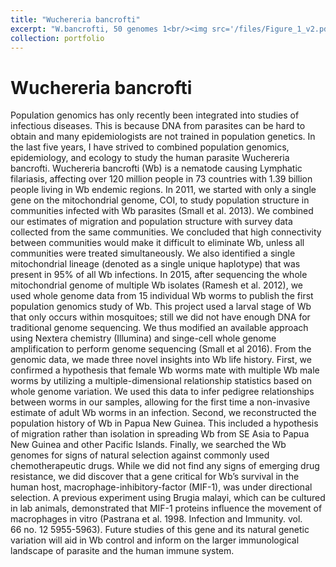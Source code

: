 ```yaml
---
title: "Wuchereria bancrofti"
excerpt: "W.bancrofti, 50 genomes 1<br/><img src='/files/Figure_1_v2.pdf'>"
collection: portfolio
---
```

Wuchereria bancrofti
======
Population genomics has only recently been integrated into studies of infectious diseases. This is because DNA from parasites can be hard to obtain and many epidemiologists are not trained in population genetics. In the last five years, I have strived to combined population genomics, epidemiology, and ecology to study the human parasite Wuchereria bancrofti. Wuchereria bancrofti (Wb) is a nematode causing Lymphatic filariasis, affecting over 120 million people in 73 countries with 1.39 billion people living in Wb endemic regions. 
In 2011, we started with only a single gene on the mitochondrial genome, COI, to study population structure in communities infected with Wb parasites (Small et al. 2013). We combined our estimates of migration and population structure with survey data collected from the same communities. We concluded that high connectivity between communities would make it difficult to eliminate Wb, unless all communities were treated simultaneously. We also identified a single mitochondrial lineage (denoted as a single unique haplotype) that was present in 95% of all Wb infections.
In 2015, after sequencing the whole mitochondrial genome of multiple Wb isolates (Ramesh et al. 2012), we used whole genome data from 15 individual Wb worms to publish the first population genomics study of Wb. This project used a larval stage of Wb that only occurs within mosquitoes; still we did not have enough DNA for traditional genome sequencing. We thus modified an available approach using Nextera chemistry (Illumina) and singe-cell whole genome amplification to perform genome sequencing (Small et al 2016).
From the genomic data, we made three novel insights into Wb life history. First, we confirmed a hypothesis that female Wb worms mate with multiple Wb male worms by utilizing a multiple-dimensional relationship statistics based on whole genome variation. We used this data to infer pedigree relationships between worms in our samples, allowing for the first time a non-invasive estimate of adult Wb worms in an infection. Second, we reconstructed the population history of Wb in Papua New Guinea. This included a hypothesis of migration rather than isolation in spreading Wb from SE Asia to Papua New Guinea and other Pacific Islands. Finally, we searched the Wb genomes for signs of natural selection against commonly used chemotherapeutic drugs. While we did not find any signs of emerging drug resistance, we did discover that a gene critical for Wb’s survival in the human host, macrophage-inhibitory-factor (MIF-1), was under directional selection. A previous experiment using Brugia malayi, which can be cultured in lab animals, demonstrated that MIF-1 proteins influence the movement of macrophages in vitro (Pastrana et al. 1998. Infection and Immunity. vol. 66 no. 12 5955-5963). Future studies of this gene and its natural genetic variation will aid in Wb control and inform on the larger immunological landscape of parasite and the human immune system.

